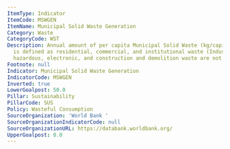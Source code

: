 ```yaml
---
ItemType: Indicator
ItemCode: MSWGEN
ItemName: Municipal Solid Waste Generation
Category: Waste
CategoryCode: WST
Description: Annual amount of per capita Municipal Solid Waste (kg/capita/year), which
  is defined as residential, commercial, and institutional waste (Industrial, medical,
  hazardous, electronic, and construction and demolition waste are not included).
Footnote: null
Indicator: Municipal Solid Waste Generation
IndicatorCode: MSWGEN
Inverted: true
LowerGoalpost: 50.0
Pillar: Sustainability
PillarCode: SUS
Policy: Wasteful Consumption
SourceOrganization: 'World Bank '
SourceOrganizationIndicatorCode: null
SourceOrganizationURL: https://databank.worldbank.org/
UpperGoalpost: 0.0
---
```


